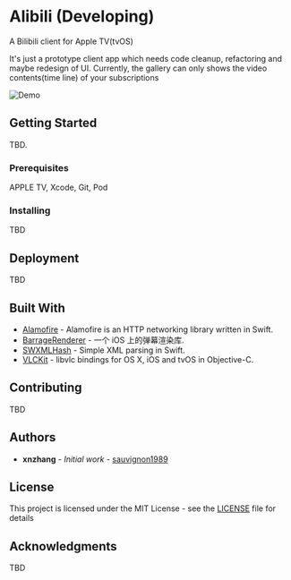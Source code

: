 # Alibili (Developing)
A Bilibili client for Apple TV(tvOS)

It's just a prototype client app which needs code cleanup, refactoring and maybe redesign of UI.
Currently, the gallery can only shows the video contents(time line) of your subscriptions

![Demo](https://raw.githubusercontent.com/sauvignon1989/Alibili/develop/demo.gif "Demo Screenshot")


## Getting Started

TBD.

### Prerequisites

APPLE TV, Xcode, Git, Pod

### Installing

TBD

## Deployment

TBD

## Built With

* [Alamofire](https://github.com/Alamofire/Alamofire) - Alamofire is an HTTP networking library written in Swift.
* [BarrageRenderer](https://github.com/unash/BarrageRenderer) - 一个 iOS 上的弹幕渲染库.
* [SWXMLHash](https://github.com/drmohundro/SWXMLHash) - Simple XML parsing in Swift.
* [VLCKit](https://code.videolan.org/videolan/VLCKit) - libvlc bindings for OS X, iOS and tvOS in Objective-C.

## Contributing

TBD

## Authors

* **xnzhang** - *Initial work* - [sauvignon1989](https://sauvignon1989.github.io/)

## License

This project is licensed under the MIT License - see the [LICENSE](LICENSE) file for details

## Acknowledgments

TBD


